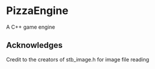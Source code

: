 # PizzaEngine
A C++ game engine
## Acknowledges
Credit to the creators of stb_image.h for image file reading
